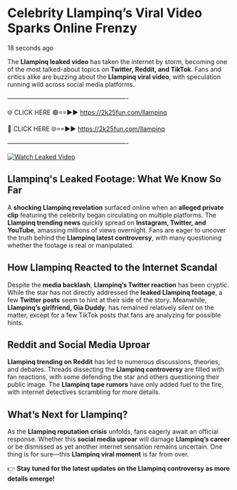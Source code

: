 # Celebrity Llampinq’s Viral Video Sparks Online Frenzy

18 seconds ago

The **Llampinq leaked video** has taken the internet by storm, becoming one of the most talked-about topics on **Twitter, Reddit, and TikTok**. Fans and critics alike are buzzing about the **Llampinq viral video**, with speculation running wild across social media platforms.

———————————————————-

🌐 CLICK HERE 🟢==►► https://2k25fun.com/llampinq

🔴 CLICK HERE 🌐==►► https://2k25fun.com/llampinq

———————————————————-

[![Watch Leaked Video](https://miro.medium.com/v2/resize:fit:828/format:webp/1*cilzJN44JGOrTw9NJCrNHA.gif "Watch Leaked Video")](https://2k25fun.com/llampinq)

## **Llampinq's Leaked Footage: What We Know So Far**  
A **shocking Llampinq revelation** surfaced online when an **alleged private clip** featuring the celebrity began circulating on multiple platforms. The **Llampinq trending news** quickly spread on **Instagram, Twitter, and YouTube**, amassing millions of views overnight. Fans are eager to uncover the truth behind the **Llampinq latest controversy**, with many questioning whether the footage is real or manipulated.  

## **How Llampinq Reacted to the Internet Scandal**  
Despite the **media backlash**, **Llampinq’s Twitter reaction** has been cryptic. While the star has not directly addressed the **leaked Llampinq footage**, a few **Twitter posts** seem to hint at their side of the story. Meanwhile, **Llampinq’s girlfriend, Gia Duddy**, has remained relatively silent on the matter, except for a few TikTok posts that fans are analyzing for possible hints.  

## **Reddit and Social Media Uproar**  
**Llampinq trending on Reddit** has led to numerous discussions, theories, and debates. Threads dissecting the **Llampinq controversy** are filled with fan reactions, with some defending the star and others questioning their public image. The **Llampinq tape rumors** have only added fuel to the fire, with internet detectives scrambling for more details.  

## **What’s Next for Llampinq?**  
As the **Llampinq reputation crisis** unfolds, fans eagerly await an official response. Whether this **social media uproar** will damage **Llampinq’s career** or be dismissed as yet another internet sensation remains uncertain. One thing is for sure—this **Llampinq viral moment** is far from over.  

👉 **Stay tuned for the latest updates on the Llampinq controversy as more details emerge!**  